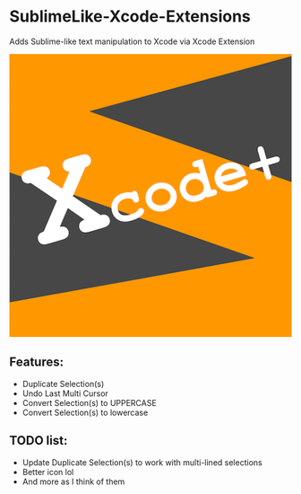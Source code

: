# SublimeLike-Xcode-Extensions
Adds Sublime-like text manipulation to Xcode via Xcode Extension

![app icon](https://github.com/jangelsb/SublimeLike-Xcode-Extensions/raw/master/SublimeLikeAdditions/Assets.xcassets/AppIcon.appiconset/512pt.png)

**Features**:
-
- Duplicate Selection(s)
- Undo Last Multi Cursor
- Convert Selection(s) to UPPERCASE
- Convert Selection(s) to lowercase

TODO list:
-
- Update Duplicate Selection(s) to work with multi-lined selections
- Better icon lol
- And more as I think of them

